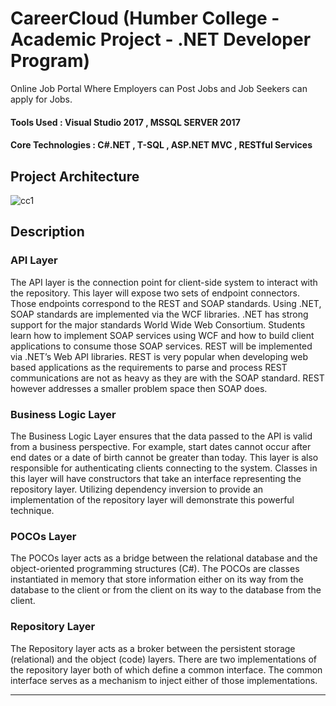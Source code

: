 # CareerCloud (Humber College - Academic Project - .NET Developer Program)
Online Job Portal Where Employers can Post Jobs and Job Seekers can apply for Jobs.

#### Tools Used : Visual Studio 2017 , MSSQL SERVER 2017

#### Core Technologies : C#.NET , T-SQL , ASP.NET MVC , RESTful Services 

##  Project Architecture
![cc1](https://user-images.githubusercontent.com/37629359/45276537-f7c56800-b490-11e8-8c30-3a836c0cb7f2.png)

## Description

### API Layer

The API layer is the connection point for client-side system to interact with the repository.  This layer will expose two sets of endpoint connectors.  Those endpoints correspond to the REST and SOAP standards. 
Using .NET, SOAP standards are implemented via the WCF libraries.  .NET has strong support for the major standards World Wide Web Consortium.  Students learn how to implement SOAP services using WCF and how to build client applications to consume those SOAP services.
REST will be implemented via .NET’s Web API libraries.  REST is very popular when developing web based applications as the requirements to parse and process REST communications are not as heavy as they are with the SOAP standard.  REST however addresses a smaller problem space then SOAP does.
 
### Business Logic Layer

The Business Logic Layer ensures that the data passed to the API is valid from a business perspective.  For example, start dates cannot occur after end dates or a date of birth cannot be greater than today.  This layer is also responsible for authenticating clients connecting to the system.
Classes in this layer will have constructors that take an interface representing the repository layer.  Utilizing dependency inversion to provide an implementation of the repository layer will demonstrate this powerful technique.   
 
### POCOs Layer

The POCOs layer acts as a bridge between the relational database  and the object-oriented programming structures (C#).
The POCOs are classes instantiated in memory that store information either on its way from the database to the client or from the client on its way to the database from the client.  
 
### Repository Layer

The Repository layer acts as a broker between the persistent storage (relational) and the object (code) layers. There are two implementations of the repository layer both of which define a common interface.  The common interface serves as a mechanism to inject either of those implementations. 
 
--------------------------------------------------------------------------------------------------------------------------
